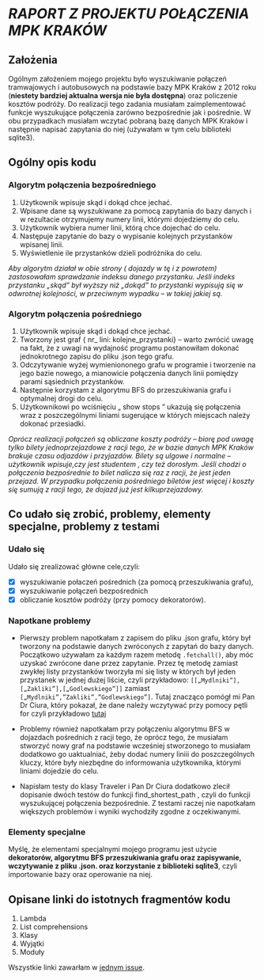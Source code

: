 # ***RAPORT Z PROJEKTU POŁĄCZENIA MPK KRAKÓW***

## **Założenia**
Ogólnym założeniem mojego projektu było wyszukiwanie połączeń tramwajowych i autobusowych na podstawie bazy MPK Kraków z 2012 roku (**niestety bardziej aktualna wersja nie była dostępna**) oraz policzenie kosztów podróży.
Do realizacji tego zadania musiałam zaimplementować funkcje wyszukujące połączenia zarówno bezpośrednie jak i pośrednie. W obu przypadkach musiałam wczytać pobraną bazę danych MPK Kraków  i następnie napisać zapytania do niej (używałam w tym celu biblioteki sqlite3).

 ## **Ogólny opis kodu**
 
### **Algorytm połączenia bezpośredniego**
1. Użytkownik wpisuje skąd i dokąd chce jechać. 
2. Wpisane dane są wyszukiwane za pomocą zapytania do bazy danych i w rezultacie otrzymujemy numery linii, którymi dojedziemy do celu.
3. Użytkownik wybiera numer linii, którą chce dojechać do celu.
4.  Następuje zapytanie do bazy o wypisanie kolejnych przystanków wpisanej linii.
5.  Wyświetlenie ile przystanków dzieli podróżnika do celu.

_Aby algorytm działał w obie strony ( dojazdy w tę i z powrotem) zastosowałam sprawdzanie indeksu danego przystanku. Jeśli indeks przystanku „skąd” był wyższy niż „dokąd” to  przystanki wypisują się w odwrotnej kolejności, w przeciwnym wypadku – w takiej jakiej są._

### **Algorytm połączenia pośredniego**
1.	Użytkownik wpisuje skąd i dokąd chce jechać.
2.	Tworzony jest graf { nr_ lini: kolejne_przystanki} – warto zwrócić uwagę na fakt, że z uwagi na wydajność programu postanowiłam dokonać jednokrotnego zapisu do pliku .json tego grafu.
3.	Odczytywanie wyżej wymieniononego grafu w programie i tworzenie na jego bazie nowego, a mianowicie połączenia danych linii pomiędzy parami sąsiednich przystanków.
4.	Następnie korzystam z algorytmu BFS do przeszukiwania grafu i optymalnej drogi do celu.
5.	Użytkownikowi po wciśnięciu „ show stops ” ukazują się połączenia wraz z poszczególnymi liniami sugerujące w których miejscach należy dokonać przesiadki.

_Oprócz realizacji połączeń są obliczane koszty podróży – biorę  pod uwagę tylko bilety jednoprzejazdowe z racji tego, że w bazie danych MPK Kraków brakuje czasu odjazdów i przyjazdów.
Bilety są ulgowe i normalne – użytkownik wpisuje,czy jest studentem , czy też dorosłym. Jeśli chodzi o połączenia bezpośrednie to bilet nalicza się raz z racji, że jest jeden przejazd. W przypadku połączenia pośredniego biletów jest więcej i koszty się sumują z racji tego, że dojazd już jest kilkuprzejazdowy._

## **Co udało się zrobić, problemy, elementy specjalne, problemy z testami**

### **Udało się**
 
 Udało się zrealizować główne cele,czyli:
 - [x] wyszukiwanie połaczeń pośrednich (za pomocą przeszukiwania grafu), 
 - [x] wyszukiwanie połączeń bezpośrednich 
 - [x] obliczanie kosztów podróży (przy pomocy dekoratorów). 

### **Napotkane problemy**

 * Pierwszy problem napotkałam z zapisem do pliku .json grafu, który był tworzony na podstawie danych zwróconych z zapytań do bazy danych.
 Początkowo używałam za każdym razem metodę ```.fetchall()```, aby móc uzyskać zwrócone dane przez zapytanie. Przez tę metodę zamiast zwykłej listy przystanków tworzyła mi się listy w których był jeden przystanek w jednej dużej liście, czyli przykładowo:
 ```[[„Mydlniki”],[„Zakliki”],[„Godlewskiego”]]``` zamiast ```[„Mydlniki”,”Zakliki”,”Godlewskiego”]```. 
  Tutaj znacząco pomógł mi Pan Dr Ciura, który pokazał, że dane należy wczytywać przy pomocy pętli for czyli przykładowo [tutaj](https://github.com/wokalove/MPK/blob/ad8acbab0cdb53dfb2e73d09f0366ebcb6e627ce/MPK.py#L211-L217)

 * Problemy również napotkałam przy połączeniu algorytmu BFS w dojazdach pośrednich z racji tego, że oprócz tego, że musiałam stworzyć nowy graf na podstawie wcześniej stworzonego to musiałam dodatkowo go uaktualniać, żeby dodać numery liniii do poszczególnych kluczy, które były niezbędne do informowania użytkownika, którymi liniami dojedzie do celu.

 * Napisłam testy do klasy Traveler i Pan Dr Ciura dodatkowo zlecił dopisanie dwóch testów do funkcji find_shortest_path , czyli do funkcji wyszukującej połączenia bezpośrednie. Z testami raczej nie napotkałam większych problemów i wyniki wychodziły zgodne z oczekiwanymi.

### **Elementy specjalne**

 Myślę, że elementami specjalnymi mojego programu jest użycie **dekoratorów, algorytmu BFS przeszukiwania grafu oraz zapisywanie,  wczytywanie z pliku .json. oraz korzystanie z biblioteki sqlite3**, czyli importowanie bazy oraz operowanie na niej.

## **Opisane linki do istotnych fragmentów kodu**

1.	Lambda
2.	List comprehensions
3.	Klasy
4.	Wyjątki
5.	Moduły

Wszystkie linki zawarłam w [jednym issue](https://github.com/wokalove/MPK/issues/3).
